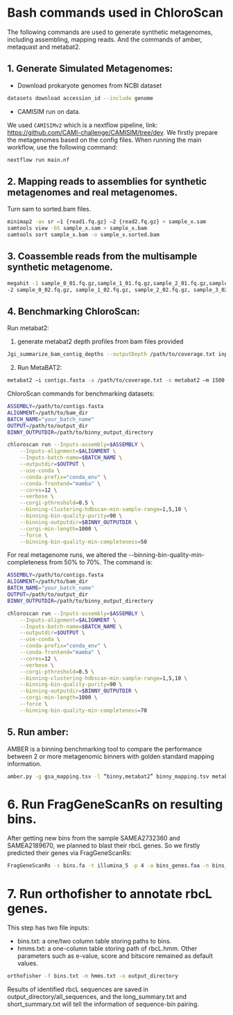 # Bash commands used in ChloroScan

The following commands are used to generate synthetic metagenomes, including assembling, mapping reads.
And the commands of amber, metaquast and metabat2.


## 1. Generate Simulated Metagenomes:

 - Download prokaryote genomes from NCBI dataset 

```sh    
datasets download accession_id --include genome 
```

 - CAMISIM run on data.

We used ``CAMISIMv2`` which is a nextflow pipeline, link: https://github.com/CAMI-challenge/CAMISIM/tree/dev.
We firstly prepare the metagenomes based on the config files.
When running the main workflow, use the following command:
```sh
nextflow run main.nf 
```

## 2. Mapping reads to assemblies for synthetic metagenomes and real metagenomes. 
Turn sam to sorted.bam files.

```sh
minimap2 -ax sr –1 {read1.fq.gz} –2 {read2.fq.gz} > sample_x.sam 
samtools view -bS sample_x.sam > sample_x.bam
samtools sort sample_x.bam -o sample_x.sorted.bam
```

## 3. Coassemble reads from the multisample synthetic metagenome.
```sh
megahit -1 sample_0_01.fq.gz,sample_1_01.fq.gz,sample_2_01.fq.gz,sample_3_01.fq.gz \
-2 sample_0_02.fq.gz, sample_1_02.fq.gz, sample_2_02.fq.gz, sample_3_02.fq.gz -t 20 --out-dir \ megahit_coassembly_synethic --presets meta-large 
```

## 4. Benchmarking ChloroScan: 

Run metabat2: 
1. generate metabat2 depth profiles from bam files provided
```sh
Jgi_summarize_bam_contig_depths --outputDepth /path/to/coverage.txt input1.sorted.bam input2.sorted.bam
```

2. Run MetaBAT2: 
```sh
metabat2 –i contigs.fasta -a /path/to/coverage.txt -o metabat2 –m 1500 –s 50000
```

ChloroScan commands for benchmarking datasets:
```sh
ASSEMBLY=/path/to/contigs.fasta
ALIGNMENT=/path/to/bam_dir
BATCH_NAME="your_batch_name"
OUTPUT=/path/to/output_dir
BINNY_OUTPUTDIR=/path/to/binny_output_directory

chloroscan run --Inputs-assembly=$ASSEMBLY \
    --Inputs-alignment=$ALIGNMENT \
    --Inputs-batch-name=$BATCH_NAME \
    --outputdir=$OUTPUT \
    --use-conda \
    --conda-prefix="conda_env" \
    --conda-frontend="mamba" \
    --cores=12 \
    --verbose \
    --corgi-pthreshold=0.5 \
    --binning-clustering-hdbscan-min-sample-range=1,5,10 \
    --binning-bin-quality-purity=90 \
    --binning-outputdir=$BINNY_OUTPUTDIR \
    --corgi-min-length=1000 \
    --force \
    --binning-bin-quality-min-completeness=50
```

For real metagenome runs, we altered the --binning-bin-quality-min-completeness from 50% to 70%. The command is:

```sh
ASSEMBLY=/path/to/contigs.fasta
ALIGNMENT=/path/to/bam_dir
BATCH_NAME="your_batch_name"
OUTPUT=/path/to/output_dir
BINNY_OUTPUTDIR=/path/to/binny_output_directory

chloroscan run --Inputs-assembly=$ASSEMBLY \
    --Inputs-alignment=$ALIGNMENT \
    --Inputs-batch-name=$BATCH_NAME \
    --outputdir=$OUTPUT \
    --use-conda \
    --conda-prefix="conda_env" \
    --conda-frontend="mamba" \
    --cores=12 \
    --verbose \
    --corgi-pthreshold=0.5 \
    --binning-clustering-hdbscan-min-sample-range=1,5,10 \
    --binning-bin-quality-purity=90 \
    --binning-outputdir=$BINNY_OUTPUTDIR \
    --corgi-min-length=1000 \
    --force \
    --binning-bin-quality-min-completeness=70
```

## 5. Run amber: 
AMBER is a binning benchmarking tool to compare the performance between 2 or more metagenomic binners with golden standard mapping information.  
```sh
amber.py -g gsa_mapping.tsv -l “binny,metabat2” binny_mapping.tsv metabat2_mapping.tsv -t 12  
```

# 6. Run FragGeneScanRs on resulting bins. 
After getting new bins from the sample SAMEA2732360 and SAMEA2189670, we planned to blast their rbcL genes. So we firstly predicted their genes via FragGeneScanRs: 

```sh
FragGeneScanRs -s bins.fa -t illumina_5 -p 4 -a bins_genes.faa -n bins_genes.fna
```

# 7. Run orthofisher to annotate rbcL genes.
This step has two file inputs:
 - bins.txt: a one/two column table storing paths to bins. 
 - hmms.txt: a one-column table storing path of rbcL.hmm.
Other parameters such as e-value, score and bitscore remained as default values.

```sh
orthofisher -f bins.txt -m hmms.txt -o output_directory
```

Results of identified rbcL sequences are saved in output_directory/all_sequences, and the long_summary.txt and short_summary.txt will tell the information of sequence-bin pairing. 
